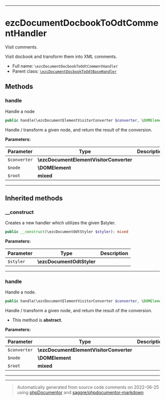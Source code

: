 ***

# ezcDocumentDocbookToOdtCommentHandler

Visit comments.

Visit docbook <comment/> and transform them into XML comments.

* Full name: `\ezcDocumentDocbookToOdtCommentHandler`
* Parent class: [`\ezcDocumentDocbookToOdtBaseHandler`](./ezcDocumentDocbookToOdtBaseHandler.md)




## Methods


### handle

Handle a node

```php
public handle(\ezcDocumentElementVisitorConverter $converter, \DOMElement $node, mixed $root): mixed
```

Handle / transform a given node, and return the result of the
conversion.






**Parameters:**

| Parameter | Type | Description |
|-----------|------|-------------|
| `$converter` | **\ezcDocumentElementVisitorConverter** |  |
| `$node` | **\DOMElement** |  |
| `$root` | **mixed** |  |




***


## Inherited methods


### __construct

Creates a new handler which utilizes the given $styler.

```php
public __construct(\ezcDocumentOdtStyler $styler): mixed
```








**Parameters:**

| Parameter | Type | Description |
|-----------|------|-------------|
| `$styler` | **\ezcDocumentOdtStyler** |  |




***

### handle

Handle a node.

```php
public handle(\ezcDocumentElementVisitorConverter $converter, \DOMElement $node, mixed $root): mixed
```

Handle / transform a given node, and return the result of the
conversion.


* This method is **abstract**.



**Parameters:**

| Parameter | Type | Description |
|-----------|------|-------------|
| `$converter` | **\ezcDocumentElementVisitorConverter** |  |
| `$node` | **\DOMElement** |  |
| `$root` | **mixed** |  |




***


***
> Automatically generated from source code comments on 2022-06-25 using [phpDocumentor](http://www.phpdoc.org/) and [saggre/phpdocumentor-markdown](https://github.com/Saggre/phpDocumentor-markdown)
